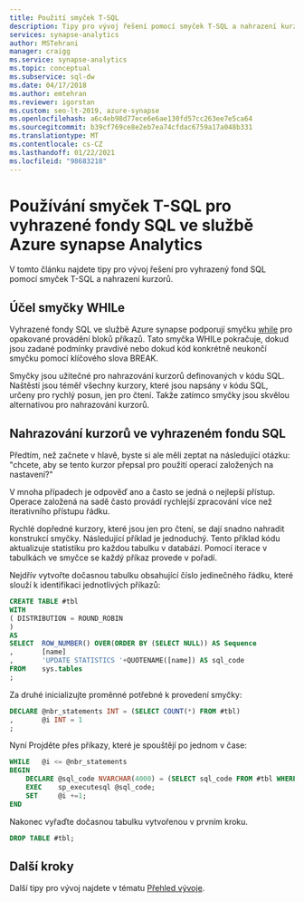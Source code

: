 ```yaml
---
title: Použití smyček T-SQL
description: Tipy pro vývoj řešení pomocí smyček T-SQL a nahrazení kurzorů pro vyhrazené fondy SQL ve službě Azure synapse Analytics.
services: synapse-analytics
author: MSTehrani
manager: craigg
ms.service: synapse-analytics
ms.topic: conceptual
ms.subservice: sql-dw
ms.date: 04/17/2018
ms.author: emtehran
ms.reviewer: igorstan
ms.custom: seo-lt-2019, azure-synapse
ms.openlocfilehash: a6c4eb98d77ece6e6ae130fd57cc263ee7e5ca64
ms.sourcegitcommit: b39cf769ce8e2eb7ea74cfdac6759a17a048b331
ms.translationtype: MT
ms.contentlocale: cs-CZ
ms.lasthandoff: 01/22/2021
ms.locfileid: "98683218"
---
```

# <a name="using-t-sql-loops-for-dedicated-sql-pools-in-azure-synapse-analytics"></a>Používání smyček T-SQL pro vyhrazené fondy SQL ve službě Azure synapse Analytics

V tomto článku najdete tipy pro vývoj řešení pro vyhrazený fond SQL pomocí smyček T-SQL a nahrazení kurzorů.

## <a name="purpose-of-while-loops"></a>Účel smyčky WHILe

Vyhrazené fondy SQL ve službě Azure synapse podporují smyčku [while](/sql/t-sql/language-elements/while-transact-sql?toc=/azure/synapse-analytics/sql-data-warehouse/toc.json&bc=/azure/synapse-analytics/sql-data-warehouse/breadcrumb/toc.json&view=azure-sqldw-latest&preserve-view=true) pro opakované provádění bloků příkazů. Tato smyčka WHILe pokračuje, dokud jsou zadané podmínky pravdivé nebo dokud kód konkrétně neukončí smyčku pomocí klíčového slova BREAK.

Smyčky jsou užitečné pro nahrazování kurzorů definovaných v kódu SQL. Naštěstí jsou téměř všechny kurzory, které jsou napsány v kódu SQL, určeny pro rychlý posun, jen pro čtení. Takže zatímco smyčky jsou skvělou alternativou pro nahrazování kurzorů.

## <a name="replacing-cursors-in-dedicated-sql-pool"></a>Nahrazování kurzorů ve vyhrazeném fondu SQL

Předtím, než začnete v hlavě, byste si ale měli zeptat na následující otázku: "chcete, aby se tento kurzor přepsal pro použití operací založených na nastavení?"

V mnoha případech je odpověď ano a často se jedná o nejlepší přístup. Operace založená na sadě často provádí rychlejší zpracování více než iterativního přístupu řádku.

Rychlé dopředné kurzory, které jsou jen pro čtení, se dají snadno nahradit konstrukcí smyčky. Následující příklad je jednoduchý. Tento příklad kódu aktualizuje statistiku pro každou tabulku v databázi. Pomocí iterace v tabulkách ve smyčce se každý příkaz provede v pořadí.

Nejdřív vytvořte dočasnou tabulku obsahující číslo jedinečného řádku, které slouží k identifikaci jednotlivých příkazů:

```sql
CREATE TABLE #tbl
WITH
( DISTRIBUTION = ROUND_ROBIN
)
AS
SELECT  ROW_NUMBER() OVER(ORDER BY (SELECT NULL)) AS Sequence
,       [name]
,       'UPDATE STATISTICS '+QUOTENAME([name]) AS sql_code
FROM    sys.tables
;
```

Za druhé inicializujte proměnné potřebné k provedení smyčky:

```sql
DECLARE @nbr_statements INT = (SELECT COUNT(*) FROM #tbl)
,       @i INT = 1
;
```

Nyní Projděte přes příkazy, které je spouštějí po jednom v čase:

```sql
WHILE   @i <= @nbr_statements
BEGIN
    DECLARE @sql_code NVARCHAR(4000) = (SELECT sql_code FROM #tbl WHERE Sequence = @i);
    EXEC    sp_executesql @sql_code;
    SET     @i +=1;
END
```

Nakonec vyřaďte dočasnou tabulku vytvořenou v prvním kroku.

```sql
DROP TABLE #tbl;
```

## <a name="next-steps"></a>Další kroky

Další tipy pro vývoj najdete v tématu [Přehled vývoje](sql-data-warehouse-overview-develop.md).
